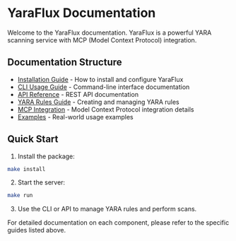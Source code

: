 # YaraFlux Documentation

Welcome to the YaraFlux documentation. YaraFlux is a powerful YARA scanning service with MCP (Model Context Protocol) integration.

## Documentation Structure

- [Installation Guide](installation.md) - How to install and configure YaraFlux
- [CLI Usage Guide](cli.md) - Command-line interface documentation
- [API Reference](api.md) - REST API documentation
- [YARA Rules Guide](yara_rules.md) - Creating and managing YARA rules
- [MCP Integration](mcp.md) - Model Context Protocol integration details
- [Examples](examples.md) - Real-world usage examples

## Quick Start

1. Install the package:
```bash
make install
```

2. Start the server:
```bash
make run
```

3. Use the CLI or API to manage YARA rules and perform scans.

For detailed documentation on each component, please refer to the specific guides listed above.
